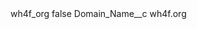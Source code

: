 <?xml version="1.0" encoding="UTF-8"?>
<CustomMetadata xmlns="http://soap.sforce.com/2006/04/metadata" xmlns:xsi="http://www.w3.org/2001/XMLSchema-instance" xmlns:xsd="http://www.w3.org/2001/XMLSchema">
    <label>wh4f_org</label>
    <protected>false</protected>
    <values>
        <field>Domain_Name__c</field>
        <value xsi:type="xsd:string">wh4f.org</value>
    </values>
</CustomMetadata>
